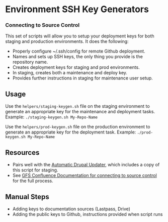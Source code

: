 # Environment SSH Key Generators
### Connecting to Source Control

This set of scripts will allow you to setup your deployment keys for both staging and production environments. It does the following:

- Properly configure ~/.ssh/config for remote Github deployment.
- Names and sets up SSH keys, the only thing you provide is the repository name.
- Creates deployment keys for staging and prod environments.
- In staging, creates both a maintenance and deploy key.
- Provides further instructions in staging for maintenance user setup.

## Usage

Use the `helpers/staging-keygen.sh` file on the staging environment to generate an appropriate key for the maintenance and deployment tasks. Example: `./staging-keygen.sh My-Repo-Name`

Use the `helpers/prod-keygen.sh` file on the production environment to generate an appropriate key for the deployment task. Example: `./prod-keygen.sh My-Repo-Name`

## Resources

- Pairs well with the [Automatic Drupal Updater](https://github.com/gfs-web-marketing/Automatic-Drupal-Updater), which includes a copy of this script for staging.
- See [GFS Confluence Documentation for connecting to source control](https://confluence.gfs.com/confluence/display/CORPISMARTECH/Connecting+to+source+control) for the full process.

## Manual Steps

- Adding keys to documentation sources (Lastpass, Drive)
- Adding the public keys to Github, instructions provided when script runs